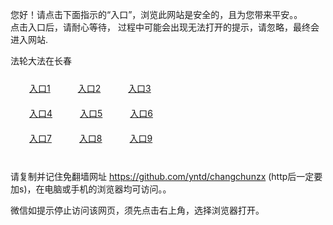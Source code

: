 您好！请点击下面指示的“入口”，浏览此网站是安全的，且为您带来平安。。 <br/>
点击入口后，请耐心等待， 过程中可能会出现无法打开的提示，请忽略，最终会进入网站. </br>

法轮大法在长春<br/>
<div style="padding:10px"><a style="margin:20px" target="_blank" href="https://d2qn1pxcod0503.cloudfront.net/2Qpsp?jdtcwhjk" id="ccLink1" rel="nofollow">入口1</a> <a target="_blank" style="margin:20px" href="https://d1pjfm53r4v1xk.cloudfront.net/2Qpsp?tjlmdm" id="ccLink2" rel="nofollow">入口2</a> <a style="margin:20px" target="_blank" href="https://d2wbv6g2m04l7q.cloudfront.net/2Qpsp?sgwhm" id="ccLink3" rel="nofollow">入口3</a></div>

<div style="padding:10px" ><a style="margin:20px" target="_blank" href="https://d2qn1pxcod0503.cloudfront.net/2Qpsp?jdtcwhjk" id="ccLink4" rel="nofollow">入口4</a> <a style="margin:20px" href="https://d1pjfm53r4v1xk.cloudfront.net/2Qpsp?tjlmdm" target="_blank" id="ccLink5" rel="nofollow">入口5</a> <a style="margin:20px" href="https://d2wbv6g2m04l7q.cloudfront.net/2Qpsp?sgwhm" target="_blank" id="ccLink6" rel="nofollow">入口6</a></div>

<div style="padding:10px"><a style="margin:20px" target="_blank" href="https://d2qn1pxcod0503.cloudfront.net/2Qpsp?jdtcwhjk" id="ccLink7" rel="nofollow">入口7</a> <a style="margin:20px" href="https://d1pjfm53r4v1xk.cloudfront.net/2Qpsp?tjlmdm" target="_blank" id="ccLink8" rel="nofollow">入口8</a> <a style="margin:20px" target="_blank" href="https://d2wbv6g2m04l7q.cloudfront.net/2Qpsp?sgwhm" id="ccLink9" rel="nofollow">入口9</a></div>

<br/>



请复制并记住免翻墙网址 https://github.com/yntd/changchunzx (http后一定要加s)，在电脑或手机的浏览器均可访问。。<br/>

微信如提示停止访问该网页，须先点击右上角，选择浏览器打开。
